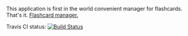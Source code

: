This application is first in the world convenient manager for flashcards. That's it.
[Flashcard manager.](https://flashcardreader.herokuapp.com)

Travis CI status:
[![Build Status](https://api.travis-ci.org/depotstore/flashcards.png)](https://travis-ci.org/depotstore/flashcards)
